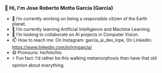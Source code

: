 ### 👋 Hi, I'm Jose Roberto Motta Garcia (Garcia)

<!--
**Garcia-INPE/Garcia-INPE** is a ✨ _special_ ✨ repository because its `README.md` (this file) appears on your GitHub profile.
-->

- 🔭 I’m currently working on being a responsible citizen of the Earth planet.
- 🌱 I’m currently learning Artificial Intelligence and Machine Learning.
- 👯 I’m looking to collaborate on AI projects in Computer Vision.
- 📫 How to reach me: On Instagram: garcia_ai_dev_inpe, On LinkedIn: https://www.linkedin.com/in/jrmgarcia/
- 😄 Pronouns: he/him/his
- ⚡ Fun fact: I'd rather be this walking metamorphosis than have that old opinion about everything.
